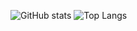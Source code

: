 
![GitHub stats](https://github-readme-stats.vercel.app/api?username=fawkeso16&show_icons=true&theme=tokyonight)
![Top Langs](https://github-readme-stats.vercel.app/api/top-langs/?username=fawkeso16&layout=compact&theme=tokyonight)
